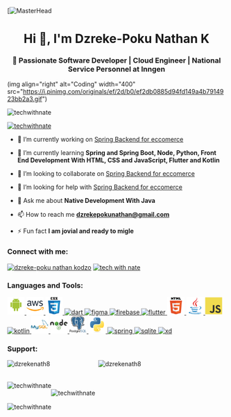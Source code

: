 [![MasterHead](https://miro.medium.com/v2/resize:fit:2000/0*mfUNFSHyrXnH7ZKf)
<h1 align="center">Hi 👋, I'm Dzreke-Poku Nathan K</h1>
<h3 align="center">🚀 Passionate Software Developer | Cloud Engineer | National Service Personnel at Inngen</h3>

(img align="right" alt="Coding" width="400" src="https://i.pinimg.com/originals/ef/2d/b0/ef2db0885d94fd149a4b7914923bb2a3.gif")


<p align="left"> <img src="https://komarev.com/ghpvc/?username=techwithnate&label=Profile%20views&color=0e75b6&style=flat" alt="techwithnate" /> </p>

<p align="left"> <a href="https://github.com/ryo-ma/github-profile-trophy"><img src="https://github-profile-trophy.vercel.app/?username=techwithnate" alt="techwithnate" /></a> </p>

- 🔭 I’m currently working on [Spring Backend for eccomerce](https://github.com/TechWithNate/fluffy-products.git)

- 🌱 I’m currently learning **Spring and Spring Boot, Node, Python, Front End Development With HTML, CSS and JavaScript, Flutter and Kotlin**

- 👯 I’m looking to collaborate on [Spring Backend for eccomerce](https://github.com/TechWithNate/fluffy-products.git)

- 🤝 I’m looking for help with [Spring Backend for eccomerce](https://github.com/TechWithNate/fluffy-products.git)

- 💬 Ask me about **Native Development With Java**

- 📫 How to reach me **dzrekepokunathan@gmail.com**

- ⚡ Fun fact **I am jovial and ready to migle**

<h3 align="left">Connect with me:</h3>
<p align="left">
<a href="https://linkedin.com/in/dzreke-poku nathan kodzo" target="blank"><img align="center" src="https://raw.githubusercontent.com/rahuldkjain/github-profile-readme-generator/master/src/images/icons/Social/linked-in-alt.svg" alt="dzreke-poku nathan kodzo" height="30" width="40" /></a>
<a href="https://www.youtube.com/c/tech with nate" target="blank"><img align="center" src="https://raw.githubusercontent.com/rahuldkjain/github-profile-readme-generator/master/src/images/icons/Social/youtube.svg" alt="tech with nate" height="30" width="40" /></a>
</p>

<h3 align="left">Languages and Tools:</h3>
<p align="left"> <a href="https://developer.android.com" target="_blank" rel="noreferrer"> <img src="https://raw.githubusercontent.com/devicons/devicon/master/icons/android/android-original-wordmark.svg" alt="android" width="40" height="40"/> </a> <a href="https://aws.amazon.com" target="_blank" rel="noreferrer"> <img src="https://raw.githubusercontent.com/devicons/devicon/master/icons/amazonwebservices/amazonwebservices-original-wordmark.svg" alt="aws" width="40" height="40"/> </a> <a href="https://www.w3schools.com/css/" target="_blank" rel="noreferrer"> <img src="https://raw.githubusercontent.com/devicons/devicon/master/icons/css3/css3-original-wordmark.svg" alt="css3" width="40" height="40"/> </a> <a href="https://dart.dev" target="_blank" rel="noreferrer"> <img src="https://www.vectorlogo.zone/logos/dartlang/dartlang-icon.svg" alt="dart" width="40" height="40"/> </a> <a href="https://www.figma.com/" target="_blank" rel="noreferrer"> <img src="https://www.vectorlogo.zone/logos/figma/figma-icon.svg" alt="figma" width="40" height="40"/> </a> <a href="https://firebase.google.com/" target="_blank" rel="noreferrer"> <img src="https://www.vectorlogo.zone/logos/firebase/firebase-icon.svg" alt="firebase" width="40" height="40"/> </a> <a href="https://flutter.dev" target="_blank" rel="noreferrer"> <img src="https://www.vectorlogo.zone/logos/flutterio/flutterio-icon.svg" alt="flutter" width="40" height="40"/> </a> <a href="https://www.w3.org/html/" target="_blank" rel="noreferrer"> <img src="https://raw.githubusercontent.com/devicons/devicon/master/icons/html5/html5-original-wordmark.svg" alt="html5" width="40" height="40"/> </a> <a href="https://www.java.com" target="_blank" rel="noreferrer"> <img src="https://raw.githubusercontent.com/devicons/devicon/master/icons/java/java-original.svg" alt="java" width="40" height="40"/> </a> <a href="https://developer.mozilla.org/en-US/docs/Web/JavaScript" target="_blank" rel="noreferrer"> <img src="https://raw.githubusercontent.com/devicons/devicon/master/icons/javascript/javascript-original.svg" alt="javascript" width="40" height="40"/> </a> <a href="https://kotlinlang.org" target="_blank" rel="noreferrer"> <img src="https://www.vectorlogo.zone/logos/kotlinlang/kotlinlang-icon.svg" alt="kotlin" width="40" height="40"/> </a> <a href="https://www.mysql.com/" target="_blank" rel="noreferrer"> <img src="https://raw.githubusercontent.com/devicons/devicon/master/icons/mysql/mysql-original-wordmark.svg" alt="mysql" width="40" height="40"/> </a> <a href="https://nodejs.org" target="_blank" rel="noreferrer"> <img src="https://raw.githubusercontent.com/devicons/devicon/master/icons/nodejs/nodejs-original-wordmark.svg" alt="nodejs" width="40" height="40"/> </a> <a href="https://www.postgresql.org" target="_blank" rel="noreferrer"> <img src="https://raw.githubusercontent.com/devicons/devicon/master/icons/postgresql/postgresql-original-wordmark.svg" alt="postgresql" width="40" height="40"/> </a> <a href="https://www.python.org" target="_blank" rel="noreferrer"> <img src="https://raw.githubusercontent.com/devicons/devicon/master/icons/python/python-original.svg" alt="python" width="40" height="40"/> </a> <a href="https://spring.io/" target="_blank" rel="noreferrer"> <img src="https://www.vectorlogo.zone/logos/springio/springio-icon.svg" alt="spring" width="40" height="40"/> </a> <a href="https://www.sqlite.org/" target="_blank" rel="noreferrer"> <img src="https://www.vectorlogo.zone/logos/sqlite/sqlite-icon.svg" alt="sqlite" width="40" height="40"/> </a> <a href="https://www.adobe.com/products/xd.html" target="_blank" rel="noreferrer"> <img src="https://cdn.worldvectorlogo.com/logos/adobe-xd.svg" alt="xd" width="40" height="40"/> </a> </p>

<h3 align="left">Support:</h3>
<p><a href="https://www.buymeacoffee.com/dzrekenath8"> <img align="left" src="https://cdn.buymeacoffee.com/buttons/v2/default-yellow.png" height="50" width="210" alt="dzrekenath8" /></a><a href="https://ko-fi.com/dzrekenath8"> <img align="left" src="https://cdn.ko-fi.com/cdn/kofi3.png?v=3" height="50" width="210" alt="dzrekenath8" /></a></p><br><br>

<p><img align="left" src="https://github-readme-stats.vercel.app/api/top-langs?username=techwithnate&show_icons=true&locale=en&layout=compact" alt="techwithnate" /></p>

<p>&nbsp;<img align="center" src="https://github-readme-stats.vercel.app/api?username=techwithnate&show_icons=true&locale=en" alt="techwithnate" /></p>

<p><img align="center" src="https://github-readme-streak-stats.herokuapp.com/?user=techwithnate&" alt="techwithnate" /></p>
